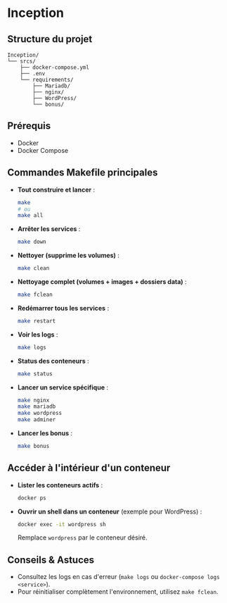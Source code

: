 # Inception

## Structure du projet
```
Inception/
└── srcs/
    ├── docker-compose.yml
    ├── .env
    └── requirements/
        ├── Mariadb/
        ├── nginx/
        ├── WordPress/
        └── bonus/
```

## Prérequis
- Docker
- Docker Compose

## Commandes Makefile principales

- **Tout construire et lancer** :
  ```bash
  make
  # ou
  make all
  ```
- **Arrêter les services** :
  ```bash
  make down
  ```
- **Nettoyer (supprime les volumes)** :
  ```bash
  make clean
  ```
- **Nettoyage complet (volumes + images + dossiers data)** :
  ```bash
  make fclean
  ```
- **Redémarrer tous les services** :
  ```bash
  make restart
  ```
- **Voir les logs** :
  ```bash
  make logs
  ```
- **Status des conteneurs** :
  ```bash
  make status
  ```
- **Lancer un service spécifique** :
  ```bash
  make nginx
  make mariadb
  make wordpress
  make adminer
  ```
- **Lancer les bonus** :
  ```bash
  make bonus
  ```

## Accéder à l'intérieur d'un conteneur

- **Lister les conteneurs actifs** :
  ```bash
  docker ps
  ```
- **Ouvrir un shell dans un conteneur** (exemple pour WordPress) :
  ```bash
  docker exec -it wordpress sh
  ```
  Remplace `wordpress` par le conteneur désiré.

## Conseils & Astuces
- Consultez les logs en cas d'erreur (`make logs` ou `docker-compose logs <service>`).
- Pour réinitialiser complètement l'environnement, utilisez `make fclean`.
